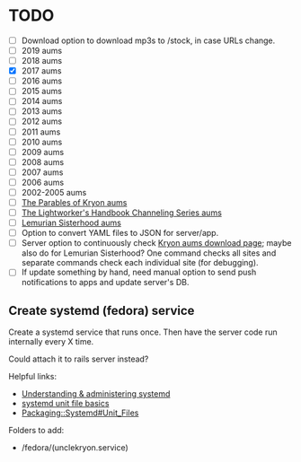 # TODO

- [ ] Download option to download mp3s to /stock, in case URLs change.
- [ ] 2019 aums
- [ ] 2018 aums
- [x] 2017 aums
- [ ] 2016 aums
- [ ] 2015 aums
- [ ] 2014 aums
- [ ] 2013 aums
- [ ] 2012 aums
- [ ] 2011 aums
- [ ] 2010 aums
- [ ] 2009 aums
- [ ] 2008 aums
- [ ] 2007 aums
- [ ] 2006 aums
- [ ] 2002-2005 aums
- [ ] [The Parables of Kryon aums](http://www.kryon.com/cartprodimages/downloadParables.html)
- [ ] [The Lightworker's Handbook Channeling Series aums](http://www.kryon.com/k_25b.html)
- [ ] [Lemurian Sisterhood aums](https://amberwolfphd.com/lemurian-sisterhood/ls-audio-and-transcripts)
- [ ] Option to convert YAML files to JSON for server/app.
- [ ] Server option to continuously check [Kryon aums download page](http://audio.kryon.com/en/); maybe also do for Lemurian Sisterhood? One command checks all sites and separate commands check each individual site (for debugging).
- [ ] If update something by hand, need manual option to send push notifications to apps and update server's DB.

## Create systemd (fedora) service

Create a systemd service that runs once. Then have the server code run internally every X time.

Could attach it to rails server instead?

Helpful links:

- [Understanding & administering systemd](https://docs.fedoraproject.org/en-US/quick-docs/understanding-and-administering-systemd/)
- [systemd unit file basics](https://fedoramagazine.org/systemd-getting-a-grip-on-units/)
- [Packaging::Systemd#Unit_Files](https://fedoraproject.org/wiki/Packaging:Systemd#Unit_Files)

Folders to add:

- /fedora/(unclekryon.service)
